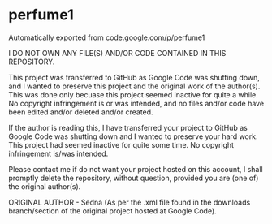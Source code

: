 # perfume1
Automatically exported from code.google.com/p/perfume1

I DO NOT OWN ANY FILE(S) AND/OR CODE CONTAINED IN THIS REPOSITORY.

 This project was transferred to GitHub as Google Code was shutting down, and I wanted to preserve this project and the original work of the author(s). This was done only becuase this project seemed inactive for quite a while. No copyright infringement is or was intended, and no files and/or code have been edited and/or deleted and/or created.
 
If the author is reading this, I have transferred your project to GitHub as Google Code was shutting down
and I wanted to preserve your hard work.
This project had seemed inactive for quite some time.
No copyright infringement is/was intended.

Please contact me if do not want your project hosted on this account,
I shall promptly delete the repository, without question, provided you are (one of) the original author(s).

ORIGINAL AUTHOR - Sedna (As per the .xml file found in the downloads branch/section of the original project hosted at Google Code).
